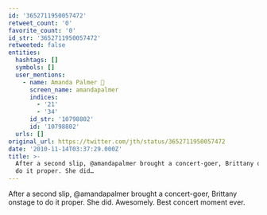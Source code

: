```yaml
---
id: '3652711950057472'
retweet_count: '0'
favorite_count: '0'
id_str: '3652711950057472'
retweeted: false
entities:
  hashtags: []
  symbols: []
  user_mentions:
    - name: Amanda Palmer 🎹
      screen_name: amandapalmer
      indices:
        - '21'
        - '34'
      id_str: '10798802'
      id: '10798802'
  urls: []
original_url: https://twitter.com/jth/status/3652711950057472
date: '2010-11-14T03:37:29.000Z'
title: >-
  After a second slip, @amandapalmer brought a concert-goer, Brittany onstage to
  do it proper. She did…
---
```


After a second slip, @amandapalmer brought a concert-goer, Brittany onstage to do it proper. She did. Awesomely. Best concert moment ever.